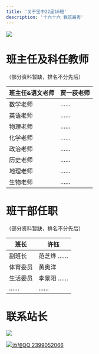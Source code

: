 ```yaml
---
title: '关于宝中22届16班'
description: '十六十六 我班最秀'
---
```


![](https://static2.ivwen.com/users/72109688/90ea38a10ea9bede9633a495fe596d29.jpg)



# 班主任及科任教师

（部分资料暂缺，排名不分先后）

| 班主任&语文老师 | 贾一荻老师 |
| --------------- | ---------- |
| 数学老师        | ……         |
| 英语老师        | ……         |
| 物理老师        | ……         |
| 化学老师        | ……         |
| 政治老师        | ……         |
| 历史老师        | ……         |
| 地理老师        | ……         |
| 生物老师        | ……         |



# 班干部任职

（部分资料暂缺，排名不分先后）

| 班长     | 许钰      |
| -------- | --------- |
| 副班长   | 范芝烨 …… |
| 体育委员 | 黄奥洋    |
| 生活委员 | 李景阳 …… |
| ……       | ……        |



# 联系站长

[![](http://thirdqq.qlogo.cn/g?b=qq&nk=2399052066&s=4)](http://wpa.qq.com/msgrd?v=3&uin=2399052066&site=qq&menu=yes)

[![添加QQ 2399052066](https://img.shields.io/badge/添加QQ-2399052066-3af?style=flat-square&logo=tencent-qq)](http://wpa.qq.com/msgrd?v=3&uin=2399052066&site=qq&menu=yes)

